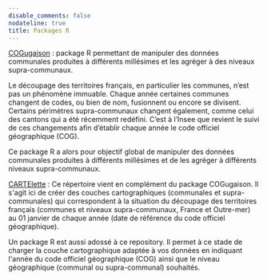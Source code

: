 ```yaml
---
disable_comments: false
nodateline: true
title: Packages R
---
```


[COGugaison](https://antuki.github.io/COGugaison/) : package R permettant de manipuler des données communales produites à différents millésimes et les agréger à des niveaux supra-communaux. 

Le découpage des territoires français, en particulier les communes, n’est pas un phénomène immuable. Chaque année certaines communes changent de codes, ou bien de nom, fusionnent ou encore se divisent. Certains périmètres supra-communaux changent également, comme celui des cantons qui a été récemment redéfini. C’est à l’Insee que revient le suivi de ces changements afin d’établir chaque année le code officiel géographique (COG).

Ce package R a alors pour objectif global de manipuler des données communales produites à différents millésimes et de les agréger à différents niveaux supra-communaux. 

[CARTElette](https://github.com/antuki/CARTElette) : Ce répertoire vient en complément du package COGugaison. Il s'agit ici de créer des couches cartographiques (communales et supra-communales) qui correspondent à la situation du découpage des territoires français (communes et niveaux supra-communaux, France et Outre-mer) au 01 janvier de chaque année (date de référence du code officiel géographique).

Un package R est aussi adossé à ce repository. Il permet à ce stade de charger la couche cartographique adaptée à vos données en indiquant l'année du code officiel géographique (COG) ainsi que le niveau géographique (communal ou supra-communal) souhaités.